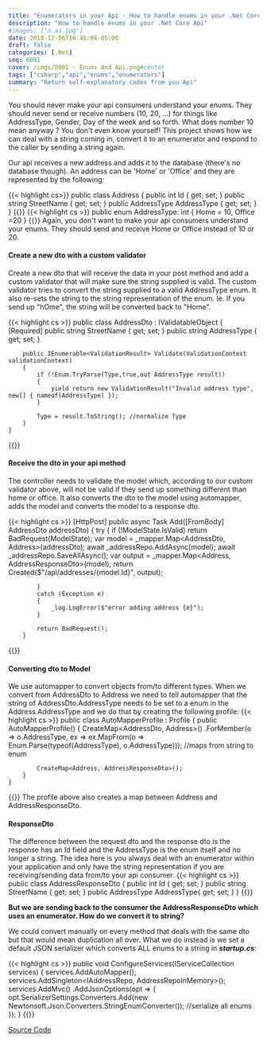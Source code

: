 ```yaml
---
title: "Enumerators in your Api - How to handle enums in your .Net Core Api"
description: "How to handle enums in your .Net Core Api"
#images: ["a.aa.jpg"]
date: 2018-12-06T16:48:04-05:00
draft: false
categories: [.Net]
seq: 0001
cover: /imgs/0001 - Enums And Api.png#center
tags: ["csharp","api","enums","enumerators"]
summary: "Return self-explanatory codes from you Api"
---
```

You should never make your api consumers understand your enums. They should never send or receive numbers (10, 20, ...) for things like AddressType, 
Gender, Day of the week and so forth. What does number 10 mean anyway ? You don't even know yourself! This project shows how we can deal with a string coming in, convert it to an enumerator and respond to the caller by sending a string again.

Our api receives a new address and adds it to the database (there's no database though). An address can be 'Home' or 'Office'
and they are represented by the following:

{{< highlight cs>}}
    public class Address
    {
        public int Id { get; set; }
        public string StreetName { get; set; }
        public AddressType AddressType { get; set; }
    }
{{</highlight>}}
{{< highlight cs >}}
    public enum AddressType: int
    {
        Home = 10,
        Office =20
    }
{{</highlight>}}
Again, you don't want to make your api consumers understand your enums. They should send and receive Home or Office instead of 10 or 20.

#### Create a new dto with a custom validator

Create a new dto that will receive the data in your post method and add a custom validator that will make sure the string supplied is valid. The custom validator tries to convert the string supplied to a valid AddressType enum. It also re-sets the string to the string representation of the enum. Ie. If you send up "hOme", the string will be converted back to "Home".

{{< highlight cs >}}
    public class AddressDto : IValidatableObject
    {
        [Required]
        public string StreetName { get; set; }
        public string AddressType { get; set; }

        public IEnumerable<ValidationResult> Validate(ValidationContext validationContext)
        {
            if (!Enum.TryParse(Type,true,out AddressType result))
            {
                yield return new ValidationResult("Invalid address type", new[] { nameof(AddressType) });
            }

            Type = result.ToString(); //normalize Type
        }
    }
{{</highlight>}}

#### Receive the dto in your api method

The controller needs to validate the model which, according to our custom validator above, will not be valid if they send up something different than home or office. It also converts the dto to the model using automapper, adds the model and converts the model to a response dto.

{{< highlight cs >}}
        [HttpPost]
        public async Task<IActionResult> Add([FromBody] AddressDto addressDto)
        {
            try
            {
                if (!ModelState.IsValid) return BadRequest(ModelState);
                var model = _mapper.Map<AddressDto, Address>(addressDto);
                await _addressRepo.AddAsync(model);
                await _addressRepo.SaveAllAsync();
                var output = _mapper.Map<Address, AddressResponseDto>(model);
                return Created($"/api/addresses/{model.Id}", output);

            }
            catch (Exception e)
            {
                _log.LogError($"error adding address {e}");
            }

            return BadRequest();
        }
{{</highlight>}}

#### Converting dto to Model

We use automapper to convert objects from/to different types. When we convert from AddressDto to Address we need to tell automapper that the string of AddressDto.AddressType needs to be set to a enum in the Address.AddressType and we do that by creating the following profile:
{{< highlight cs >}}
    public class AutoMapperProfile : Profile
    {
        public AutoMapperProfile()
        {
            CreateMap<AddressDto, Address>()
                .ForMember(o => o.AddressType, ex => ex.MapFrom(o => Enum.Parse(typeof(AddressType), o.AddressType))); //maps from string to enum

            CreateMap<Address, AddressResponseDto>();
        }
    }
{{</highlight>}}
The profile above also creates a map between Address and AddressResponseDto.

#### ResponseDto

The difference between the request dto and the response dto is the response has an Id field and the AddressType is the enum itself and no longer a string. The idea here is you always deal with an enumerator within your application and only have the string representation if you are receiving/sending data from/to your api consumer.
{{< highlight cs >}}
    public class AddressResponseDto
    {
        public int Id { get; set; }
        public string StreetName { get; set; }
        public AddressType AddressType{ get; set; }
    }
{{</highlight>}}

**But we are sending back to the consumer the AddressResponseDto which uses an enumerator. How do we convert it to string?**

We could convert manually on every method that deals with the same dto but that would mean duplication all over. What we do instead is we set a default JSON serializer which converts ALL enums to a string in **_startup.cs_**:

{{< highlight cs >}}
        public void ConfigureServices(IServiceCollection services)
        {
            services.AddAutoMapper();
            services.AddSingleton<IAddressRepo, AddressRepoInMemory>();
            services.AddMvc()
              .AddJsonOptions(opt => {
                  opt.SerializerSettings.Converters.Add(new Newtonsoft.Json.Converters.StringEnumConverter()); //serialize all enums
              });
        }
{{</highlight>}}


[Source Code](https://github.com/wleme/HandlingEnumsInApi)
